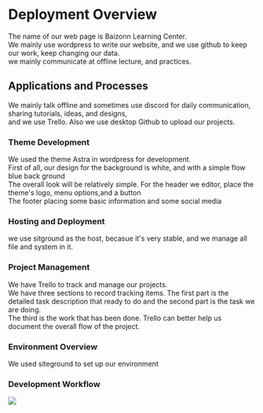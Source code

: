 # Deployment Overview
The name of our web page is Baizonn Learning Center. <br>
We mainly use wordpress to write our website, and we use github to keep our work, keep changing our data.<br>
we mainly communicate at offline lecture, and practices.

## Applications and Processes
We mainly talk offline and sometimes use discord for daily communication, sharing tutorials, ideas, and designs,<br>
 and we use Trello. Also we use desktop Github to upload our projects.

### Theme Development
We used the theme Astra in wordpress for development. <br>
First of all, our design for the background is white, and with a simple flow blue back ground <br>
The overall look will be relatively simple. For the header we editor, place the theme's logo, menu options,and a button<br>
  The footer placing some basic information and some social media

### Hosting and Deployment
we use sitground as the host, becasue it's very stable, and we manage all file and system in it.

### Project Management
We have Trello to track and manage our projects.<br>
 We have three sections to record tracking items. The first part is the detailed task description that ready to do and the second part is the task we are doing. <br>
 The third is the work that has been done. Trello can better help us document the overall flow of the project.
 
### Environment Overview
We used siteground to set up our environment <br>


### Development Workflow
<img src="https://user-images.githubusercontent.com/81670500/190222756-37226028-9a92-4193-9fb6-d882999779a9.png">

